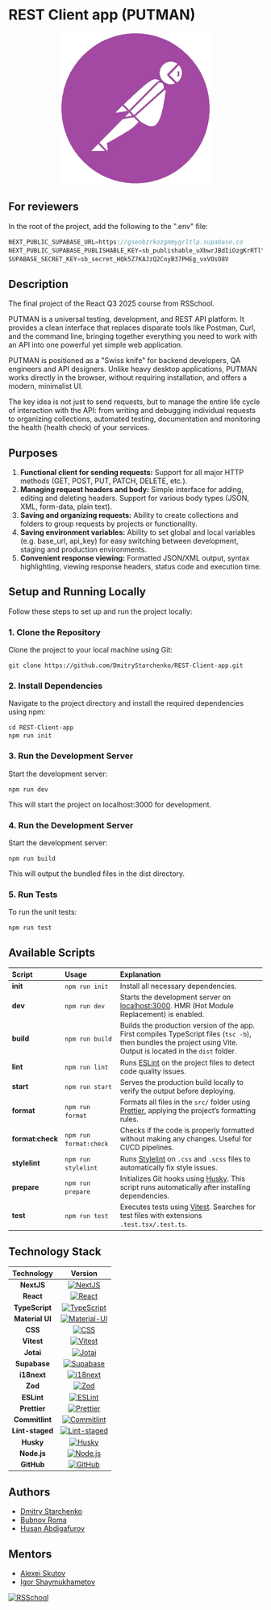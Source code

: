 # REST Client app (PUTMAN)

<p align="center"><img width="300" height="300" src="./public/assets/logoMini.png"></p>

## For reviewers

In the root of the project, add the following to the ".env" file:

```javascript
NEXT_PUBLIC_SUPABASE_URL=https://gseobzrkozgmmygrltlp.supabase.co
NEXT_PUBLIC_SUPABASE_PUBLISHABLE_KEY=sb_publishable_uXbwrJBdIiOzgKrRTlYDMQ_bN4cUG8Y
SUPABASE_SECRET_KEY=sb_secret_HQk5Z7KAJzQ2CoyB37PHEg_vxVOsO8V
```

## Description

The final project of the React Q3 2025 course from RSSchool.

PUTMAN is a universal testing, development, and REST API platform. It provides a clean interface that replaces disparate tools like Postman, Curl, and the command line, bringing together everything you need to work with an API into one powerful yet simple web application.

PUTMAN is positioned as a "Swiss knife" for backend developers, QA engineers and API designers. Unlike heavy desktop applications, PUTMAN works directly in the browser, without requiring installation, and offers a modern, minimalist UI.

The key idea is not just to send requests, but to manage the entire life cycle of interaction with the API: from writing and debugging individual requests to organizing collections, automated testing, documentation and monitoring the health (health check) of your services.

## Purposes

1. **Functional client for sending requests:** Support for all major HTTP methods (GET, POST, PUT, PATCH, DELETE, etc.).
2. **Managing request headers and body:** Simple interface for adding, editing and deleting headers. Support for various body types (JSON, XML, form-data, plain text).
3. **Saving and organizing requests:** Ability to create collections and folders to group requests by projects or functionality.
4. **Saving environment variables:** Ability to set global and local variables (e.g. base_url, api_key) for easy switching between development, staging and production environments.
5. **Convenient response viewing:** Formatted JSON/XML output, syntax highlighting, viewing response headers, status code and execution time.

## Setup and Running Locally

Follow these steps to set up and run the project locally:

### 1. Clone the Repository

Clone the project to your local machine using Git:

```
git clone https://github.com/DmitryStarchenko/REST-Client-app.git
```

### 2. Install Dependencies

Navigate to the project directory and install the required dependencies using npm:

```
cd REST-Client-app
npm run init
```

### 3. Run the Development Server

Start the development server:

```
npm run dev
```

This will start the project on localhost:3000 for development.

### 4. Run the Development Server

Start the development server:

```
npm run build
```

This will output the bundled files in the dist directory.

### 5. Run Tests

To run the unit tests:

```
npm run test
```

## Available Scripts

| Script           | Usage                  | Explanation                                                                                                                                                        |
| :--------------- | :--------------------- | :----------------------------------------------------------------------------------------------------------------------------------------------------------------- |
| **init**         | `npm run init`         | Install all necessary dependencies.                                                                                                                                |
| **dev**          | `npm run dev`          | Starts the development server on [localhost:3000](http://localhost:3000). HMR (Hot Module Replacement) is enabled.                                                 |
| **build**        | `npm run build`        | Builds the production version of the app. First compiles TypeScript files (`tsc -b`), then bundles the project using Vite. Output is located in the `dist` folder. |
| **lint**         | `npm run lint`         | Runs [ESLint](https://eslint.org/) on the project files to detect code quality issues.                                                                             |
| **start**        | `npm run start`        | Serves the production build locally to verify the output before deploying.                                                                                         |
| **format**       | `npm run format`       | Formats all files in the `src/` folder using [Prettier](https://prettier.io/), applying the project’s formatting rules.                                            |
| **format:check** | `npm run format:check` | Checks if the code is properly formatted without making any changes. Useful for CI/CD pipelines.                                                                   |
| **stylelint**    | `npm run stylelint`    | Runs [Stylelint](https://stylelint.io/) on `.css` and `.scss` files to automatically fix style issues.                                                             |
| **prepare**      | `npm run prepare`      | Initializes Git hooks using [Husky](https://typicode.github.io/husky/). This script runs automatically after installing dependencies.                              |
| **test**         | `npm run test`         | Executes tests using [Vitest](https://vitest.dev/). Searches for test files with extensions `.test.tsx/.test.ts`.                                                  |

## Technology Stack

|   Technology    |                                                                             Version                                                                              |
| :-------------: | :--------------------------------------------------------------------------------------------------------------------------------------------------------------: |
|   **NextJS**    |                       [![NextJS](https://img.shields.io/badge/NextJS-^15.5.2-919191?logo=nextdotjs&logoColor=white)](https://nextjs.org/)                        |
|    **React**    |                           [![React](https://img.shields.io/badge/React-^19.1.0-61DAFB?logo=react&logoColor=white)](https://react.dev/)                           |
| **TypeScript**  |             [![TypeScript](https://img.shields.io/badge/TypeScript-~5.7.2-3178C6?logo=typescript&logoColor=white)](https://www.typescriptlang.org/)              |
| **Material UI** |                       [![Material-UI](https://img.shields.io/badge/Material--UI-v7.3.2-000C61?logo=mui&logoColor=white)](https://mui.com/)                       |
|     **CSS**     |                     [![CSS](https://img.shields.io/badge/CSS-v3-639?logo=css&logoColor=fff)](https://www.w3.org/Style/CSS/Overview.en.html)                      |
|   **Vitest**    |                         [![Vitest](https://img.shields.io/badge/Vitest-^3.2.4-8AFF82?logo=vitest&logoColor=white)](https://vitest.dev/)                          |
|    **Jotai**    |                           [![Jotai](https://img.shields.io/badge/Jotai-^2.13.1-black?logo=jotai&logoColor=white)](https://jotai.org/)                            |
|  **Supabase**   |                     [![Supabase](https://img.shields.io/badge/Supabase-^2.57.1-10AD00?logo=supabase&logoColor=white)](https://supabase.com/)                     |
|   **i18next**   |                     [![i18next](https://img.shields.io/badge/i18next-^25.4.2-89A885?logo=i18next&logoColor=white)](https://www.i18next.com/)                     |
|     **Zod**     |                               [![Zod](https://img.shields.io/badge/Zod-^4.1.5-6687FA?logo=zod&logoColor=white)](https://zod.dev/)                                |
|   **ESLint**    |                         [![ESLint](https://img.shields.io/badge/ESLint-^9.26.0-4B32C3?logo=eslint&logoColor=white)](https://eslint.org/)                         |
|  **Prettier**   |                      [![Prettier](https://img.shields.io/badge/Prettier-^3.6.2-F7B93E?logo=prettier&logoColor=white)](https://prettier.io/)                      |
| **Commitlint**  |               [![Commitlint](https://img.shields.io/badge/Commitlint-^19.8.1-3F51B5?logo=commitlint&logoColor=white)](https://commitlint.js.org/)                |
| **Lint-staged** | [![Lint-staged](https://img.shields.io/badge/Lint--staged-^16.1.6-DB7093?logo=githubactions&logoColor=white)](https://github.com/lint-staged/lint-staged#readme) |
|    **Husky**    |                    [![Husky](https://img.shields.io/badge/Husky-^9.1.7-5D3A00?logo=husky&logoColor=white)](https://typicode.github.io/husky/)                    |
|   **Node.js**   |                      [![Node.js](https://img.shields.io/badge/Node.js-v22.15.0-339933?logo=node.js&logoColor=white)](https://nodejs.org/en)                      |
|   **GitHub**    |                       [![GitHub](https://img.shields.io/badge/GitHub-Repository-181717?logo=github&logoColor=white)](https://github.com/)                        |

## Authors

- [Dmitry Starchenko](https://github.com/dmitrystarchenko)
- [Bubnov Roma](https://github.com/bubnov-roma)
- [Husan Abdigafurov](https://github.com/husanGuru)

## Mentors

- [Alexei Skutov](https://github.com/KaPuTaH-UluTka)
- [Igor Shaymukhametov](https://github.com/knyazigor)

<a href="https://rs.school/"><img width="50" height="50" src="https://encrypted-tbn0.gstatic.com/images?q=tbn:ANd9GcRTrImqYFcE49SmOYUm5jaqXz4L8UC0QFBrbQ&s" alt="RSSchool" title="RSSchool"/></a>
